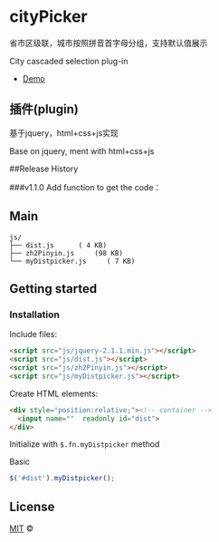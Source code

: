 # cityPicker
省市区级联，城市按照拼音首字母分组，支持默认值展示

City cascaded selection plug-in

-  [Demo](http://xuyiKing.github.io/cityPicker)

## 插件(plugin)
基于jquery，html+css+js实现

Base on jquery, ment with html+css+js

##Release History

###v1.1.0
Add function to get the code：


## Main

```
js/
├── dist.js      ( 4 KB)
├── zh2Pinyin.js     (98 KB)
└── myDistpicker.js     ( 7 KB)
```

## Getting started

### Installation

Include files:

```html
<script src="js/jquery-2.1.1.min.js"></script>
<script src="js/dist.js"></script>
<script src="js/zh2Pinyin.js"></script>
<script src="js/myDistpicker.js"></script>
```

Create HTML elements:

```html
<div style="position:relative;"><!-- container -->
  <input name=""  readonly id="dist">
</div>
```

Initialize with `$.fn.myDistpicker` method

Basic

```js
$('#dist').myDistpicker();
```

## License

[MIT](http://opensource.org/licenses/MIT) ©

